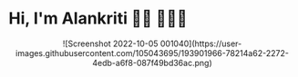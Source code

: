 # Hi, I'm Alankriti 👋🏻 👩🏻‍💻
<p align="center">
![Screenshot 2022-10-05 001040](https://user-images.githubusercontent.com/105043695/193901966-78214a62-2272-4edb-a6f8-087f49bd36ac.png)


<!--
**AlankritiKalsi-23/AlankritiKalsi-23** is a ✨ _special_ ✨ repository because its `README.md` (this file) appears on your GitHub profile.

Here are some ideas to get you started:

- 🔭 I’m currently working on ...
- 🌱 I’m currently learning ...
- 👯 I’m looking to collaborate on ...
- 🤔 I’m looking for help with ...
- 💬 Ask me about ...
- 📫 How to reach me: ...
- 😄 Pronouns: ...
- ⚡ Fun fact: ...
-->
